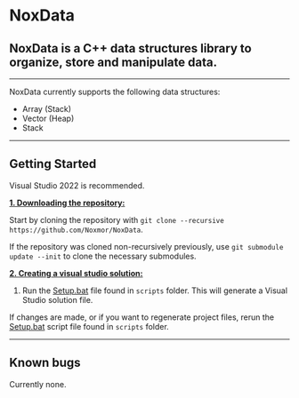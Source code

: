 # NoxData

## NoxData is a C++ data structures library to organize, store and manipulate data.

***

NoxData currently supports the following data structures:
* Array (Stack)
* Vector (Heap)
* Stack

***

## Getting Started
Visual Studio 2022 is recommended.

<ins>**1. Downloading the repository:**</ins>

Start by cloning the repository with `git clone --recursive https://github.com/Noxmor/NoxData`.

If the repository was cloned non-recursively previously, use `git submodule update --init` to clone the necessary submodules.

<ins>**2. Creating a visual studio solution:**</ins>

1. Run the [Setup.bat](https://github.com/Noxmor/NoxData/blob/master/scripts/Setup.bat) file found in `scripts` folder. This will generate a Visual Studio solution file.

If changes are made, or if you want to regenerate project files, rerun the [Setup.bat](https://github.com/Noxmor/NoxData/blob/master/scripts/Setup.bat) script file found in `scripts` folder.

***

## Known bugs
Currently none.
